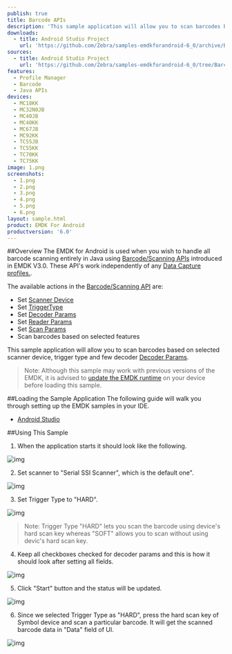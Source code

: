 ```yaml
---
publish: true
title: Barcode APIs
description: 'This sample application will allow you to scan barcodes based on selected scanner device, trigger type and a few decoder Decoder Params.'
downloads:
  - title: Android Studio Project
    url: 'https://github.com/Zebra/samples-emdkforandroid-6_0/archive/BarcodeSample1.zip'
sources:
  - title: Android Studio Project
    url: 'https://github.com/Zebra/samples-emdkforandroid-6_0/tree/BarcodeSample1'
features:
  - Profile Manager
  - Barcode
  - Java APIs
devices:
  - MC18KK
  - MC32N0JB
  - MC40JB
  - MC40KK
  - MC67JB
  - MC92KK
  - TC55JB
  - TC55KK
  - TC70KK
  - TC75KK
image: 1.png
screenshots:
  - 1.png
  - 2.png
  - 3.png
  - 4.png
  - 5.png
  - 6.png
layout: sample.html
product: EMDK For Android
productversion: '6.0'
---
```


##Overview
The EMDK for Android is used when you wish to handle all barcode scanning entirely in Java using [Barcode/Scanning APIs](/emdk-for-android/6-0/api) introduced in EMDK V3.0. These API's work independently of any [Data Capture profiles.](/emdk-for-android/6-0/mx/data-capture/barcode).  

The available actions in the [Barcode/Scanning API](/emdk-for-android/6-0/api) are:
  
* Set [Scanner Device](/emdk-for-android/6-0/api/barcode/BarcodeManager-DeviceIdentifier/)  
* Set [TriggerType](/emdk-for-android/6-0/api/barcode/Scanner)
* Set [Decoder Params](/emdk-for-android/6-0/api/barcode/ScannerConfig-DecoderParams)
* Set [Reader Params](/emdk-for-android/6-0/api/barcode/ScannerConfig-ReaderParams)
* Set [Scan Params](/emdk-for-android/6-0/api/barcode/ScannerConfig-ScanParams)
* Scan barcodes based on selected features   

This sample application will allow you to scan barcodes based on selected scanner device, trigger type and few decoder [Decoder Params](/emdk-for-android/6-0/api/barcode/ScannerConfig-DecoderParams).


>Note: Although this sample may work with previous versions of the EMDK, it is advised to [update the EMDK runtime](../../guide/setupDevice/) on your device before loading this sample.

##Loading the Sample Application
The following guide will walk you through setting up the EMDK samples in your IDE.

* [Android Studio](/emdk-for-android/6-0/guide/emdksamples_androidstudio)


##Using This Sample
1. When the application starts it should look like the following.
  
  ![img](barcode_1.png)
  
2. Set scanner to "Serial SSI Scanner", which is the default one". 

  ![img](../../images/samples/barcode_2.png)

3. Set Trigger Type to "HARD".

  ![img](barcode_3.png)

  > Note: Trigger Type "HARD" lets you scan the barcode using device's hard scan key whereas "SOFT" allows you to scan without using devic's hard scan key.

4. Keep all checkboxes checked for decoder params and this is how it should look after setting all fields.
    
  ![img](barcode_4.png)    

5. Click "Start" button and the status will be updated.

  ![img](../../images/samples/barcode_5.png) 
 
6. Since we selected Trigger Type as "HARD", press the hard scan key of Symbol device and scan a particular barcode. It will get the scanned barcode data in "Data" field of UI.
   
  ![img](barcode_6.png)  
  





















